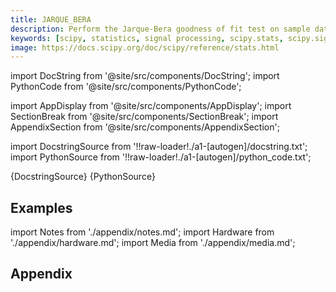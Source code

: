 ```yaml
---
title: JARQUE_BERA
description: Perform the Jarque-Bera goodness of fit test on sample data. The Jarque-Bera test tests whether the sample data has the skewness and kurtosis matching a normal distribution.  Note that this test only works for a large enough number of data samples (>2000) as the test statistic asymptotically has a Chi-squared distribution with 2 degrees of freedom.
keywords: [scipy, statistics, signal processing, scipy.stats, scipy.signal, scipy.stats.jarque_bera]
image: https://docs.scipy.org/doc/scipy/reference/stats.html
---
```


[//]: # (Custom component imports)

import DocString from '@site/src/components/DocString';
import PythonCode from '@site/src/components/PythonCode';

import AppDisplay from '@site/src/components/AppDisplay';
import SectionBreak from '@site/src/components/SectionBreak';
import AppendixSection from '@site/src/components/AppendixSection';

[//]: # (Docstring)

import DocstringSource from '!!raw-loader!./a1-[autogen]/docstring.txt';
import PythonSource from '!!raw-loader!./a1-[autogen]/python_code.txt';


<DocString>{DocstringSource}</DocString>
<PythonCode GLink='SCIPY/stats/JARQUE_BERA/JARQUE_BERA.py'>{PythonSource}</PythonCode>


<SectionBreak />

    

[//]: # (Examples)

## Examples

<AppDisplay 
  GLink='SCIPY/stats/JARQUE_BERA'
  nodeLabel='JARQUE_BERA'>
</AppDisplay>

<SectionBreak />

    

[//]: # (Appendix)

import Notes from './appendix/notes.md';
import Hardware from './appendix/hardware.md';
import Media from './appendix/media.md';

## Appendix

<AppendixSection index={0} folderPath='nodes/SCIPY/stats/JARQUE_BERA/appendix/'><Notes /></AppendixSection>
<AppendixSection index={1} folderPath='nodes/SCIPY/stats/JARQUE_BERA/appendix/'><Hardware /></AppendixSection>
<AppendixSection index={2} folderPath='nodes/SCIPY/stats/JARQUE_BERA/appendix/'><Media /></AppendixSection>


